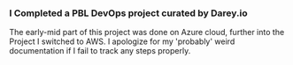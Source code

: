 
### I Completed a PBL DevOps project curated by Darey.io 
The early-mid part of this project was done on Azure cloud, further into the Project I switched to AWS. 
I apologize for my 'probably' weird documentation if I fail to track any steps properly.

